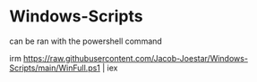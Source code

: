 # Windows-Scripts

can be ran with the powershell command 

irm https://raw.githubusercontent.com/Jacob-Joestar/Windows-Scripts/main/WinFull.ps1 | iex
